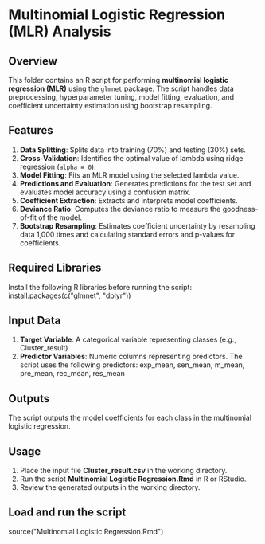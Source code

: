 # **Multinomial Logistic Regression (MLR) Analysis**

## **Overview**
This folder contains an R script for performing **multinomial logistic regression (MLR)** using the `glmnet` package. The script handles data preprocessing, hyperparameter tuning, model fitting, evaluation, and coefficient uncertainty estimation using bootstrap resampling.

## **Features**
1. **Data Splitting**: Splits data into training (70%) and testing (30%) sets.  
2. **Cross-Validation**: Identifies the optimal value of lambda using ridge regression (`alpha = 0`).  
3. **Model Fitting**: Fits an MLR model using the selected lambda value.  
4. **Predictions and Evaluation**: Generates predictions for the test set and evaluates model accuracy using a confusion matrix.
5. **Coefficient Extraction**: Extracts and interprets model coefficients.  
6. **Deviance Ratio**: Computes the deviance ratio to measure the goodness-of-fit of the model.
7. **Bootstrap Resampling**: Estimates coefficient uncertainty by resampling data 1,000 times and calculating standard errors and p-values for coefficients.  

## **Required Libraries**
Install the following R libraries before running the script: install.packages(c("glmnet", "dplyr"))

## **Input Data**
1. **Target Variable**: A categorical variable representing classes (e.g., Cluster_result)
2. **Predictor Variables**: Numeric columns representing predictors. The script uses the following predictors: exp_mean, sen_mean, m_mean, pre_mean, rec_mean, res_mean

## **Outputs**
The script outputs the model coefficients for each class in the multinomial logistic regression.

## **Usage**
1. Place the input file **Cluster_result.csv** in the working directory.
2. Run the script **Multinomial Logistic Regression.Rmd** in R or RStudio.
3. Review the generated outputs in the working directory.

## **Load and run the script**
source("Multinomial Logistic Regression.Rmd")
